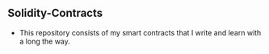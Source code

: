 ## Solidity-Contracts

- This repository consists of my smart contracts that I write and learn with a long the way.
